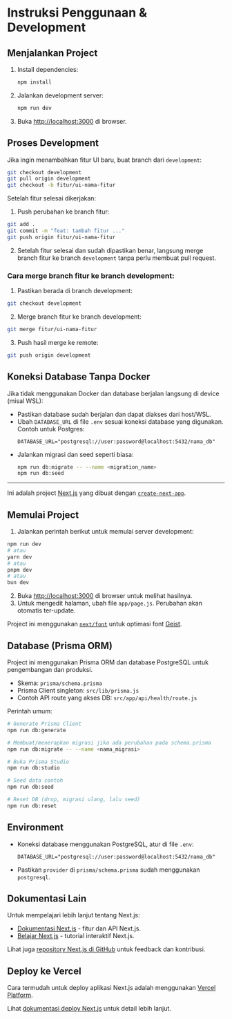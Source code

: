 # Instruksi Penggunaan & Development

## Menjalankan Project

1. Install dependencies:
   ```bash
   npm install
   ```
2. Jalankan development server:
   ```bash
   npm run dev
   ```
3. Buka [http://localhost:3000](http://localhost:3000) di browser.

## Proses Development

Jika ingin menambahkan fitur UI baru, buat branch dari `development`:

```bash
git checkout development
git pull origin development
git checkout -b fitur/ui-nama-fitur
```

Setelah fitur selesai dikerjakan:

1. Push perubahan ke branch fitur:

```bash
git add .
git commit -m "feat: tambah fitur ..."
git push origin fitur/ui-nama-fitur
```

2. Setelah fitur selesai dan sudah dipastikan benar, langsung merge branch fitur ke branch `development` tanpa perlu membuat pull request.

### Cara merge branch fitur ke branch development:

1. Pastikan berada di branch development:

```bash
git checkout development
```

2. Merge branch fitur ke branch development:

```bash
git merge fitur/ui-nama-fitur
```

3. Push hasil merge ke remote:

```bash
git push origin development
```

## Koneksi Database Tanpa Docker

Jika tidak menggunakan Docker dan database berjalan langsung di device (misal WSL):

- Pastikan database sudah berjalan dan dapat diakses dari host/WSL.
- Ubah `DATABASE_URL` di file `.env` sesuai koneksi database yang digunakan. Contoh untuk Postgres:
  ```env
  DATABASE_URL="postgresql://user:password@localhost:5432/nama_db"
  ```
- Jalankan migrasi dan seed seperti biasa:
  ```bash
  npm run db:migrate -- --name <migration_name>
  npm run db:seed
  ```

---

Ini adalah project [Next.js](https://nextjs.org) yang dibuat dengan [`create-next-app`](https://github.com/vercel/next.js/tree/canary/packages/create-next-app).

## Memulai Project

1. Jalankan perintah berikut untuk memulai server development:

```bash
npm run dev
# atau
yarn dev
# atau
pnpm dev
# atau
bun dev
```

2. Buka [http://localhost:3000](http://localhost:3000) di browser untuk melihat hasilnya.
3. Untuk mengedit halaman, ubah file `app/page.js`. Perubahan akan otomatis ter-update.

Project ini menggunakan [`next/font`](https://nextjs.org/docs/app/building-your-application/optimizing/fonts) untuk optimasi font [Geist](https://vercel.com/font).

## Database (Prisma ORM)

Project ini menggunakan Prisma ORM dan database PostgreSQL untuk pengembangan dan produksi.

- Skema: `prisma/schema.prisma`
- Prisma Client singleton: `src/lib/prisma.js`
- Contoh API route yang akses DB: `src/app/api/health/route.js`

Perintah umum:

```bash
# Generate Prisma Client
npm run db:generate

# Membuat/menerapkan migrasi jika ada perubahan pada schema.prisma
npm run db:migrate -- --name <nama_migrasi>

# Buka Prisma Studio
npm run db:studio

# Seed data contoh
npm run db:seed

# Reset DB (drop, migrasi ulang, lalu seed)
npm run db:reset
```

## Environment

- Koneksi database menggunakan PostgreSQL, atur di file `.env`:
  ```env
  DATABASE_URL="postgresql://user:password@localhost:5432/nama_db"
  ```
- Pastikan `provider` di `prisma/schema.prisma` sudah menggunakan `postgresql`.

## Dokumentasi Lain

Untuk mempelajari lebih lanjut tentang Next.js:

- [Dokumentasi Next.js](https://nextjs.org/docs) - fitur dan API Next.js.
- [Belajar Next.js](https://nextjs.org/learn) - tutorial interaktif Next.js.

Lihat juga [repository Next.js di GitHub](https://github.com/vercel/next.js) untuk feedback dan kontribusi.

## Deploy ke Vercel

Cara termudah untuk deploy aplikasi Next.js adalah menggunakan [Vercel Platform](https://vercel.com/new?utm_medium=default-template&filter=next.js&utm_source=create-next-app&utm_campaign=create-next-app-readme).

Lihat [dokumentasi deploy Next.js](https://nextjs.org/docs/app/building-your-application/deploying) untuk detail lebih lanjut.
